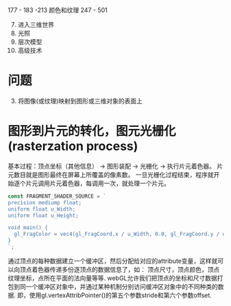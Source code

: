 177 - 183 -213 颜色和纹理
247 - 501 

7. 进入三维世界
8. 光照
9. 层次模型
10. 高级技术


# 问题
3. 将图像(或纹理)映射到图形或三维对象的表面上


# 图形到片元的转化，图元光栅化(rasterzation process)
基本过程：顶点坐标（其他信息） -> 图形装配 -> 光栅化 -> 执行片元着色器。
片元数目就是图形最终在屏幕上所覆盖的像素数。
一旦光栅化过程结束，程序就开始逐个片元调用片元着色器，每调用一次，就处理一个片元。
```js
const FRAGMENT_SHADER_SOURCE = `
precision mediump float;
uniform float u_Width;
uniform float u_Height;

void main() {
  gl_FragColor = vec4(gl_FragCoord.x / u_Width, 0.0, gl_FragCoord.y / u_Height, 1.0);
}
`;
```











通过顶点的每种数据建立一个缓冲区，然后分配给对应的attribute变量，这样就可以向顶点着色器传递多份逐顶点的数据信息了，如：
顶点尺寸，顶点颜色，顶点纹理坐标，点所在平面的法向量等等.
webGL允许我们把顶点的坐标和尺寸数据打包到同一个缓冲区对象中，并通过某种机制分别访问缓冲区对象中的不同种类的数据.
即，使用gl.vertexAttribPointer()的第五个参数stride和第六个参数offset.